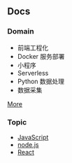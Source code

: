 ## Docs

### Domain

- 前端工程化
- Docker 服务部署
- 小程序
- Serverless
- Python 数据处理
- 数据采集

[More](https://github.com/tvrcgo/docs/issues)

### Topic
- [JavaScript](https://github.com/tvrcgo/docs/labels/JavaScript)
- [node.js](https://github.com/tvrcgo/docs/labels/node.js)
- [React](https://github.com/tvrcgo/docs/labels/React)
